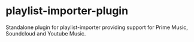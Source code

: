 # playlist-importer-plugin
Standalone plugin for playlist-importer providing support for Prime Music, Soundcloud and Youtube Music.
